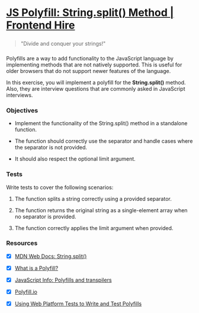 # [JS Polyfill: String.split() Method | Frontend Hire](https://www.frontendhire.com/questions/polyfill-string-split)

##### 

> "Divide and conquer your strings!"

##### 

Polyfills are a way to add functionality to the JavaScript language by implementing methods that are not natively supported. This is useful for older browsers that do not support newer features of the language. 

In this exercise, you will implement a polyfill for the **String.split()** method. Also, they are interview questions that are commonly asked in JavaScript interviews.

### Objectives

- Implement the functionality of the String.split() method in a standalone function.

- The function should correctly use the separator and handle cases where the separator is not provided.

- It should also respect the optional limit argument.

### Tests

Write tests to cover the following scenarios:

1. The function splits a string correctly using a provided separator.

2. The function returns the original string as a single-element array when no separator is provided.

3. The function correctly applies the limit argument when provided.

### Resources

- [x] [MDN Web Docs: String.split()](https://developer.mozilla.org/en-US/docs/Web/JavaScript/Reference/Global_Objects/String/split)

- [x] [What is a Polyfill?](https://remysharp.com/2010/10/08/what-is-a-polyfill)

- [x] [JavaScript Info: Polyfills and transpilers](https://javascript.info/polyfills)

- [x] [Polyfill.io](https://polyfill.io/ )

- [x] [Using Web Platform Tests to Write and Test Polyfills](https://www.oddbird.net/2023/05/01/web-platform-tests-polyfills/)
